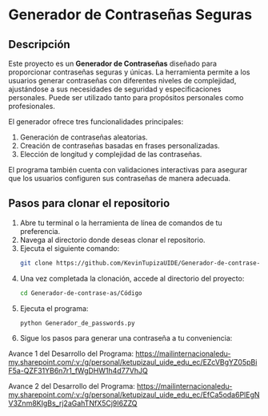 ﻿# Generador de Contraseñas Seguras

## Descripción

Este proyecto es un **Generador de Contraseñas** diseñado para proporcionar contraseñas seguras y únicas. La herramienta permite a los usuarios generar contraseñas con diferentes niveles de complejidad, ajustándose a sus necesidades de seguridad y especificaciones personales. Puede ser utilizado tanto para propósitos personales como profesionales.

El generador ofrece tres funcionalidades principales:
1. Generación de contraseñas aleatorias.
2. Creación de contraseñas basadas en frases personalizadas.
3. Elección de longitud y complejidad de las contraseñas.

El programa también cuenta con validaciones interactivas para asegurar que los usuarios configuren sus contraseñas de manera adecuada.

## Pasos para clonar el repositorio

1. Abre tu terminal o la herramienta de línea de comandos de tu preferencia.
2. Navega al directorio donde deseas clonar el repositorio.
3. Ejecuta el siguiente comando:
   ```bash
   git clone https://github.com/KevinTupizaUIDE/Generador-de-contrase-as.git
   ```
4. Una vez completada la clonación, accede al directorio del proyecto:
   ```bash
   cd Generador-de-contrase-as/Código
   ```
5. Ejecuta el programa:
   ```bash
   python Generador_de_passwords.py
   ```
5. Sigue los pasos para generar una contraseña a tu conveniencia:



Avance 1 del Desarrollo del Programa: https://mailinternacionaledu-my.sharepoint.com/:v:/g/personal/ketupizaul_uide_edu_ec/EZcVBgYZ05pBiF5a-QZF31YB6n7r1_fWgDHW1h4d77VhJQ

Avance 2 del Desarrollo del Programa: https://mailinternacionaledu-my.sharepoint.com/:v:/g/personal/ketupizaul_uide_edu_ec/EfCa5oda6PlEgNV3Znm8KIgBs_rj2aGahTNfX5Cj9I6ZZQ
